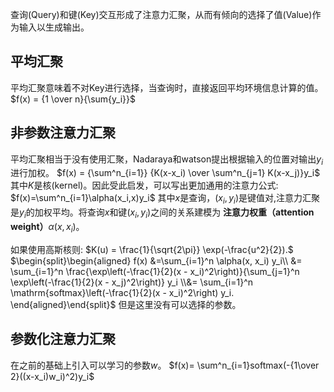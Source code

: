 查询(Query)和键(Key)交互形成了注意力汇聚，从而有倾向的选择了值(Value)作为输入以生成输出。

## 平均汇聚
平均汇聚意味着不对Key进行选择，当查询时，直接返回平均环境信息计算的值。
$f(x) = {1 \over n}{\sum{y_i}}$

## 非参数注意力汇聚
平均汇聚相当于没有使用汇聚，Nadaraya和watson提出根据输入的位置对输出$y_i$进行加权。
$f(x) = {\sum^n_{i=1}} {K(x-x_i) \over \sum^n_{j=1} K(x-x_j)}y_i$
其中$K$是核(kernel)。因此受此启发，可以写出更加通用的注意力公式:
$f(x)=\sum^n_{i=1}\alpha(x_i,x)y_i$
其中$x$是查询，$(x_i,y_i)$是键值对,注意力汇聚是$y_i$的加权平均。将查询$x$和键$(x_i,y_i)$之间的关系建模为 **注意力权重（attention weight）**$\alpha(x,x_i)$。

如果使用高斯核则:
$K(u) = \frac{1}{\sqrt{2\pi}} \exp(-\frac{u^2}{2}).$
$\begin{split}\begin{aligned} f(x) &=\sum_{i=1}^n \alpha(x, x_i) y_i\\ &= \sum_{i=1}^n \frac{\exp\left(-\frac{1}{2}(x - x_i)^2\right)}{\sum_{j=1}^n \exp\left(-\frac{1}{2}(x - x_j)^2\right)} y_i \\&= \sum_{i=1}^n \mathrm{softmax}\left(-\frac{1}{2}(x - x_i)^2\right) y_i. \end{aligned}\end{split}$
但是这里没有可以选择的参数。

## 参数化注意力汇聚
在之前的基础上引入可以学习的参数$w$。
$f(x)= \sum^n_{i=1}softmax(-{1\over 2}((x-x_i)w_i)^2)y_i$

